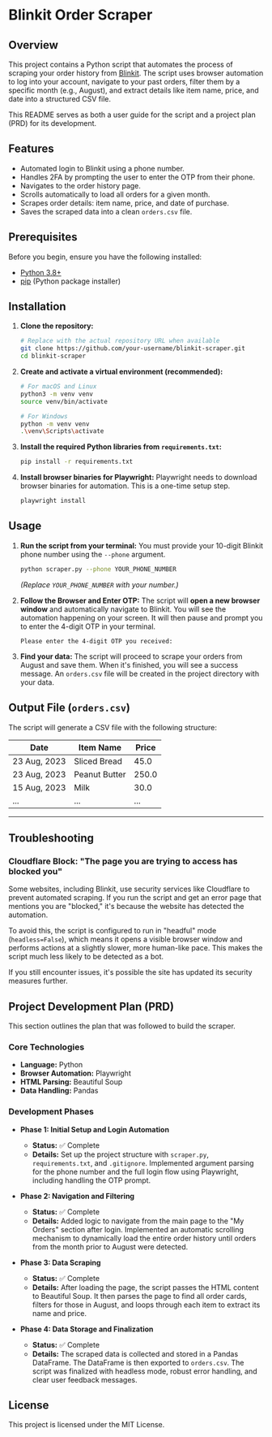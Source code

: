 # Blinkit Order Scraper

## Overview

This project contains a Python script that automates the process of scraping your order history from [Blinkit](https://blinkit.com). The script uses browser automation to log into your account, navigate to your past orders, filter them by a specific month (e.g., August), and extract details like item name, price, and date into a structured CSV file.

This README serves as both a user guide for the script and a project plan (PRD) for its development.

## Features

-   Automated login to Blinkit using a phone number.
-   Handles 2FA by prompting the user to enter the OTP from their phone.
-   Navigates to the order history page.
-   Scrolls automatically to load all orders for a given month.
-   Scrapes order details: item name, price, and date of purchase.
-   Saves the scraped data into a clean `orders.csv` file.

## Prerequisites

Before you begin, ensure you have the following installed:

-   [Python 3.8+](https://www.python.org/downloads/)
-   [pip](https://pip.pypa.io/en/stable/installation/) (Python package installer)

## Installation

1.  **Clone the repository:**
    ```bash
    # Replace with the actual repository URL when available
    git clone https://github.com/your-username/blinkit-scraper.git
    cd blinkit-scraper
    ```

2.  **Create and activate a virtual environment (recommended):**
    ```bash
    # For macOS and Linux
    python3 -m venv venv
    source venv/bin/activate

    # For Windows
    python -m venv venv
    .\venv\Scripts\activate
    ```

3.  **Install the required Python libraries from `requirements.txt`:**
    ```bash
    pip install -r requirements.txt
    ```

4.  **Install browser binaries for Playwright:**
    Playwright needs to download browser binaries for automation. This is a one-time setup step.
    ```bash
    playwright install
    ```

## Usage

1.  **Run the script from your terminal:**
    You must provide your 10-digit Blinkit phone number using the `--phone` argument.

    ```bash
    python scraper.py --phone YOUR_PHONE_NUMBER
    ```
    *(Replace `YOUR_PHONE_NUMBER` with your number.)*

2.  **Follow the Browser and Enter OTP:**
    The script will **open a new browser window** and automatically navigate to Blinkit. You will see the automation happening on your screen. It will then pause and prompt you to enter the 4-digit OTP in your terminal.
    ```
    Please enter the 4-digit OTP you received:
    ```

3.  **Find your data:**
    The script will proceed to scrape your orders from August and save them. When it's finished, you will see a success message. An `orders.csv` file will be created in the project directory with your data.

## Output File (`orders.csv`)

The script will generate a CSV file with the following structure:

| Date          | Item Name     | Price  |
|---------------|---------------|--------|
| 23 Aug, 2023  | Sliced Bread  | 45.0   |
| 23 Aug, 2023  | Peanut Butter | 250.0  |
| 15 Aug, 2023  | Milk          | 30.0   |
| ...           | ...           | ...    |

---

## Troubleshooting

### Cloudflare Block: "The page you are trying to access has blocked you"

Some websites, including Blinkit, use security services like Cloudflare to prevent automated scraping. If you run the script and get an error page that mentions you are "blocked," it's because the website has detected the automation.

To avoid this, the script is configured to run in "headful" mode (`headless=False`), which means it opens a visible browser window and performs actions at a slightly slower, more human-like pace. This makes the script much less likely to be detected as a bot.

If you still encounter issues, it's possible the site has updated its security measures further.

## Project Development Plan (PRD)

This section outlines the plan that was followed to build the scraper.

### Core Technologies

-   **Language:** Python
-   **Browser Automation:** Playwright
-   **HTML Parsing:** Beautiful Soup
-   **Data Handling:** Pandas

### Development Phases

-   **Phase 1: Initial Setup and Login Automation**
    -   **Status:** ✅ Complete
    -   **Details:** Set up the project structure with `scraper.py`, `requirements.txt`, and `.gitignore`. Implemented argument parsing for the phone number and the full login flow using Playwright, including handling the OTP prompt.

-   **Phase 2: Navigation and Filtering**
    -   **Status:** ✅ Complete
    -   **Details:** Added logic to navigate from the main page to the "My Orders" section after login. Implemented an automatic scrolling mechanism to dynamically load the entire order history until orders from the month prior to August were detected.

-   **Phase 3: Data Scraping**
    -   **Status:** ✅ Complete
    -   **Details:** After loading the page, the script passes the HTML content to Beautiful Soup. It then parses the page to find all order cards, filters for those in August, and loops through each item to extract its name and price.

-   **Phase 4: Data Storage and Finalization**
    -   **Status:** ✅ Complete
    -   **Details:** The scraped data is collected and stored in a Pandas DataFrame. The DataFrame is then exported to `orders.csv`. The script was finalized with headless mode, robust error handling, and clear user feedback messages.

## License

This project is licensed under the MIT License.
